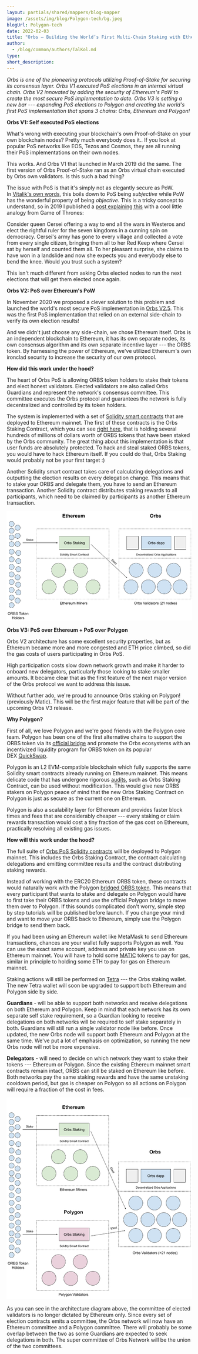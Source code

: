 ```yaml
---
layout: partials/shared/mappers/blog-mapper
image: /assets/img/blog/Polygon-tech/bg.jpeg
blogUrl: Polygon-tech
date: 2022-02-03
title: "Orbs — Building the World’s First Multi-Chain Staking with Ethereum and Polygon"
author:
  - /blog/common/authors/TalKol.md
type:
short_description: 
---
```

*Orbs is one of the pioneering protocols utilizing Proof-of-Stake for securing its consensus layer. Orbs V1 executed PoS elections in an internal virtual chain. Orbs V2 innovated by adding the security of Ethereum's PoW to create the most secure PoS implementation to date. Orbs V3 is setting a new bar --- expanding PoS elections to Polygon and creating the world's first PoS implementation that spans 3 chains: Orbs, Ethereum and Polygon!*

<div class='line-separator'> </div>

**Orbs V1: Self executed PoS elections**

What's wrong with executing your blockchain's own Proof-of-Stake on your own blockchain nodes? Pretty much everybody does it.. If you look at popular PoS networks like EOS, Tezos and Cosmos, they are all running their PoS implementations on their own nodes.

This works. And Orbs V1 that launched in March 2019 did the same. The first version of Orbs Proof-of-Stake ran as an Orbs virtual chain executed by Orbs own validators. Is this such a bad thing?

The issue with PoS is that it's simply not as elegantly secure as PoW. In [Vitalik's own words](https://blog.ethereum.org/2014/11/25/proof-stake-learned-love-weak-subjectivity/), this boils down to PoS being *subjective* while PoW has the wonderful property of being *objective*. This is a tricky concept to understand, so in 2019 I published a [post explaining this](https://medium.com/hackernoon/what-game-of-thrones-teaches-us-about-proof-of-stake-don-t-trust-cersei-a9caba418d36) with a cool little analogy from Game of Thrones:

Consider queen Cersei offering a way to end all the wars in Westeros and elect the rightful ruler for the seven kingdoms in a cunning spin on democracy. Cersei's army has gone to every village and collected a vote from every single citizen, bringing them all to her Red Keep where Cersei sat by herself and counted them all. To her pleasant surprise, she claims to have won in a landslide and now she expects you and everybody else to bend the knee. Would you trust such a system?

This isn't much different from asking Orbs elected nodes to run the next elections that will get them elected once again.

**Orbs V2: PoS over Ethereum's PoW**

In November 2020 we proposed a clever solution to this problem and launched the world's most secure PoS implementation in [Orbs V2.5](https://www.orbs.com/white-papers/orbs-pos-v2-the-age-of-guardians/). This was the first PoS implementation that relied on an external side-chain to verify its own election results!

And we didn't just choose any side-chain, we chose Ethereum itself. Orbs is an independent blockchain to Ethereum, it has its own separate nodes, its own consensus algorithm and its own separate incentive layer --- the ORBS token. By harnessing the power of Ethereum, we've utilized Ethereum's own ironclad security to increase the security of our own protocol.

**How did this work under the hood?**

The heart of Orbs PoS is allowing ORBS token holders to stake their tokens and elect honest validators. Elected validators are also called Orbs Guardians and represent the network's consensus committee. This committee executes the Orbs protocol and guarantees the network is fully decentralized and controlled by its token holders.

The system is implemented with a set of [Solidity smart contracts](https://github.com/orbs-network/orbs-ethereum-contracts-v2) that are deployed to Ethereum mainnet. The first of these contracts is the Orbs Staking Contract, which you can see [right here](https://etherscan.io/address/0x01d59af68e2dcb44e04c50e05f62e7043f2656c3), that is holding several hundreds of millions of dollars worth of ORBS tokens that have been staked by the Orbs community. The great thing about this implementation is that user funds are absolutely protected. To hack and steal staked ORBS tokens, you would have to hack Ethereum itself. If you could do that, Orbs Staking would probably not be your first target :)

Another Solidity smart contract takes care of calculating delegations and outputting the election results on every delegation change. This means that to stake your ORBS and delegate them, you have to send an Ethereum transaction. Another Solidity contract distributes staking rewards to all participants, which need to be claimed by participants as another Ethereum transaction.

![]( /assets/img/blog/Polygon-tech/img1.png)

**Orbs V3: PoS over Ethereum + PoS over Polygon**

Orbs V2 architecture has some excellent security properties, but as Ethereum became more and more congested and ETH price climbed, so did the gas costs of users participating in Orbs PoS.

High participation costs slow down network growth and make it harder to onboard new delegators, particularly those looking to stake smaller amounts. It became clear that as the first feature of the next major version of the Orbs protocol we want to address this issue.

Without further ado, we're proud to announce Orbs staking on Polygon! (previously Matic). This will be the first major feature that will be part of the upcoming Orbs V3 release.

**Why Polygon?**

First of all, we love Polygon and we're good friends with the Polygon core team. Polygon has been one of the first alternative chains to support the ORBS token via its [official bridge](https://www.orbs.com/how-to-bridge-orbs-tokens-onto-the-polygon-network/) and promote the Orbs ecosystems with an incentivized liquidity program for ORBS token on its popular DEX [QuickSwap](https://www.orbs.com/orbs-is-now-live-on-quickswap/).

Polygon is an L2 EVM-compatible blockchain which fully supports the same Solidity smart contracts already running on Ethereum mainnet. This means delicate code that has undergone rigorous [audits](https://github.com/orbs-network/orbs-staking-contract#security-audit), such as Orbs Staking Contract, can be used without modification. This would give new ORBS stakers on Polygon peace of mind that the new Orbs Staking Contract on Polygon is just as secure as the current one on Ethereum.

Polygon is also a scalability layer for Ethereum and provides faster block times and fees that are considerably cheaper --- every staking or claim rewards transaction would cost a tiny fraction of the gas cost on Ethereum, practically resolving all existing gas issues.

**How will this work under the hood?**

The full suite of [Orbs PoS Solidity contracts](https://github.com/orbs-network/orbs-ethereum-contracts-v2) will be deployed to Polygon mainnet. This includes the Orbs Staking Contract, the contract calculating delegations and emitting committee results and the contract distributing staking rewards.

Instead of working with the ERC20 Ethereum ORBS token, these contracts would naturally work with the Polygon [bridged ORBS token](https://polygonscan.com/token/0x614389eaae0a6821dc49062d56bda3d9d45fa2ff). This means that every participant that wants to stake and delegate on Polygon would have to first take their ORBS tokens and use the official Polygon bridge to move them over to Polygon. If this sounds complicated don't worry, simple step by step tutorials will be published before launch. If you change your mind and want to move your ORBS back to Ethereum, simply use the Polygon bridge to send them back.

If you had been using an Ethereum wallet like MetaMask to send Ethereum transactions, chances are your wallet fully supports Polygon as well. You can use the exact same account, address and private key you use on Ethereum mainnet. You will have to hold some [MATIC](https://coinmarketcap.com/currencies/polygon/) tokens to pay for gas, similar in principle to holding some ETH to pay for gas on Ethereum mainnet.

Staking actions will still be performed on [Tetra](https://staking.orbs.network/#/) --- the Orbs staking wallet. The new Tetra wallet will soon be upgraded to support both Ethereum and Polygon side by side.

**Guardians** - will be able to support both networks and receive delegations on both Ethereum and Polygon. Keep in mind that each network has its own separate self stake requirement, so a Guardian looking to receive delegations on both networks will be required to self stake separately in both. Guardians will still run a single validator node like before. Once updated, the new Orbs node will support both Ethereum and Polygon at the same time. We've put a lot of emphasis on optimization, so running the new Orbs node will not be more expensive.

**Delegators** - will need to decide on which network they want to stake their tokens --- Ethereum or Polygon. Since the existing Ethereum mainnet smart contracts remain intact, ORBS can still be staked on Ethereum like before. Both networks pay the same staking rewards and have the same unstaking cooldown period, but gas is cheaper on Polygon so all actions on Polygon will require a fraction of the cost in fees.

![]( /assets/img/blog/Polygon-tech/img2.png)

As you can see in the architecture diagram above, the committee of elected validators is no longer dictated by Ethereum only. Since every set of election contracts emits a committee, the Orbs network will now have an Ethereum committee and a Polygon committee. There will probably be some overlap between the two as some Guardians are expected to seek delegations in both. The super committee of Orbs Network will be the union of the two committees.
